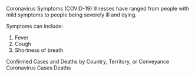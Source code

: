 Coronavirus Symptoms (COVID-19)
Illnesses have ranged from people with mild symptoms to people being severely ill and dying.

Symptoms can include:

1) Fever
2) Cough
3) Shortness of breath

Confirmed Cases and Deaths by Country, Territory, or Conveyance
Coronavirus Cases
Deaths
